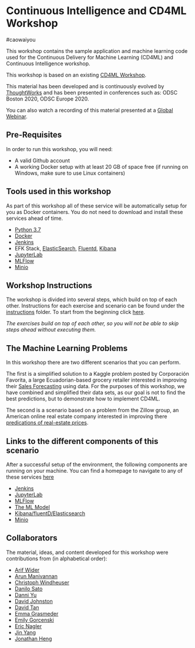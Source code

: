 # Continuous Intelligence and CD4ML Workshop
#caowaiyou

This workshop contains the sample application and machine learning code used for the Continuous Delivery for Machine Learning (CD4ML) and Continuous Intelligence workshop. 

This workshop is based on an existing [CD4ML Workshop](https://github.com/ThoughtWorksInc/cd4ml-workshop).

This material has been developed and is continuously evolved by [ThoughtWorks](https://www.thoughtworks.com/open-source) and has been presented in conferences such as: ODSC Boston 2020, ODSC Europe 2020.

You can also watch a recording of this material presented at a [Global Webinar](https://www.thoughtworks.com/continuous-delivery-for-machine-learning).

## Pre-Requisites

In order to run this workshop, you will need:

* A valid Github account
* A working Docker setup with at least 20 GB of space free (if running on Windows, make sure to use Linux containers)

## Tools used in this workshop

As part of this workshop all of these service will be automatically setup for you as Docker containers. You do not need to download and install these services ahead of time.

* [Python 3.7](https://www.python.org/downloads/release/python-377/)
* [Docker](https://www.docker.com/)
* [Jenkins](https://jenkins.io/)
* EFK Stack, [ElasticSearch](https://www.elastic.co/elasticsearch/), [Fluentd](https://www.fluentd.org/), [Kibana](https://www.elastic.co/kibana) 
* [JupyterLab](https://jupyterlab.readthedocs.io/en/stable/)
* [MLFlow](https://mlflow.org)
* [Minio](https://min.io/)

## Workshop Instructions

The workshop is divided into several steps, which build on top of each other. Instructions for each exercise and scenario can be found under the [instructions](./instructions) folder. To start from the beginning click [here](./instructions/1-SystemSetup.md).

*The exercises build on top of each other, so you will not be able to skip steps ahead without executing them.*

## The Machine Learning Problems

In this workshop there are two different scenarios that you can perform.

The first is a simplified solution to a Kaggle problem posted by Corporación Favorita, a large Ecuadorian-based grocery retailer interested in improving their [Sales Forecasting](https://www.kaggle.com/c/favorita-grocery-sales-forecasting/overview) using data. For the purposes of this workshop, we have combined and simplified their data sets, as our goal is not to find the best predictions, but to demonstrate how to implement CD4ML.

The second is a scenario based on a problem from the Zillow group, an American online real estate company interested in improving there [predications of real-estate prices](https://www.kaggle.com/c/zillow-prize-1). 

## Links to the different components of this scenario

After a successful setup of the environment, the following components are running on your machine. You can find a homepage to navigate to any of these services [here](http://localhost:3000)

* [Jenkins](http://localhost:10000/blue)
* [JupyterLab](http://127.0.0.1:8888/lab)
* [MLFlow](http://localhost:12000)
* [The ML Model](http://localhost:11000)
* [Kibana/fluentD/Elasticsearch](http://localhost:5601/app/kibana)
* [Minio](http://localhost:9000)

## Collaborators

The material, ideas, and content developed for this workshop were contributions from (in alphabetical order):

* [Arif Wider](https://github.com/arifwider)
* [Arun Manivannan](https://github.com/arunma)
* [Christoph Windheuser](https://github.com/ciwin)
* [Danilo Sato](https://github.com/dtsato)
* [Danni Yu](https://github.com/danniyu)
* [David Johnston](https://github.com/dave31415)
* [David Tan](https://github.com/davified)
* [Emma Grasmeder](https://github.com/emilyagras)
* [Emily Gorcenski](https://github.com/Gorcenski)
* [Eric Nagler](https://github.com/ericnagler)
* [Jin Yang](https://github.com/yytina)
* [Jonathan Heng](https://github.com/jonheng)
